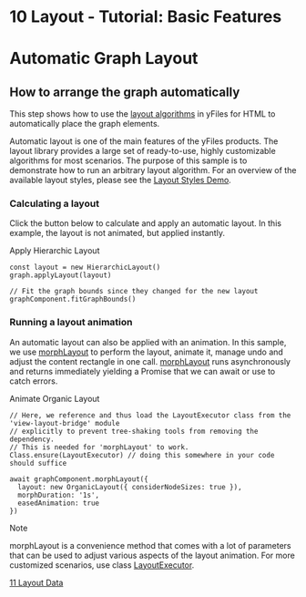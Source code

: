 <!--
 //////////////////////////////////////////////////////////////////////////////
 // @license
 // This file is part of yFiles for HTML 2.6.0.4.
 // Use is subject to license terms.
 //
 // Copyright (c) 2000-2024 by yWorks GmbH, Vor dem Kreuzberg 28,
 // 72070 Tuebingen, Germany. All rights reserved.
 //
 //////////////////////////////////////////////////////////////////////////////
-->
# 10 Layout - Tutorial: Basic Features

# Automatic Graph Layout

## How to arrange the graph automatically

This step shows how to use the [layout algorithms](https://docs.yworks.com/yfileshtml/#/dguide/getting_started-application#getting_started-layout) in yFiles for HTML to automatically place the graph elements.

Automatic layout is one of the main features of the yFiles products. The layout library provides a large set of ready-to-use, highly customizable algorithms for most scenarios. The purpose of this sample is to demonstrate how to run an arbitrary layout algorithm. For an overview of the available layout styles, please see the [Layout Styles Demo](../../showcase/layoutstyles/).

### Calculating a layout

Click the button below to calculate and apply an automatic layout. In this example, the layout is not animated, but applied instantly.

Apply Hierarchic Layout

```
const layout = new HierarchicLayout()
graph.applyLayout(layout)

// Fit the graph bounds since they changed for the new layout
graphComponent.fitGraphBounds()
```

### Running a layout animation

An automatic layout can also be applied with an animation. In this sample, we use [morphLayout](https://docs.yworks.com/yfileshtml/#/api/GraphComponent#GraphComponent-defaultmethod-morphLayout) to perform the layout, animate it, manage undo and adjust the content rectangle in one call. [morphLayout](https://docs.yworks.com/yfileshtml/#/api/GraphComponent#GraphComponent-defaultmethod-morphLayout) runs asynchronously and returns immediately yielding a Promise that we can await or use to catch errors.

Animate Organic Layout

```
// Here, we reference and thus load the LayoutExecutor class from the 'view-layout-bridge' module
// explicitly to prevent tree-shaking tools from removing the dependency.
// This is needed for 'morphLayout' to work.
Class.ensure(LayoutExecutor) // doing this somewhere in your code should suffice

await graphComponent.morphLayout({
  layout: new OrganicLayout({ considerNodeSizes: true }),
  morphDuration: '1s',
  easedAnimation: true
})
```

Note

morphLayout is a convenience method that comes with a lot of parameters that can be used to adjust various aspects of the layout animation. For more customized scenarios, use class [LayoutExecutor](https://docs.yworks.com/yfileshtml/#/api/LayoutExecutor).

[11 Layout Data](../../tutorial-yfiles-basic-features/11-layout-data/)
